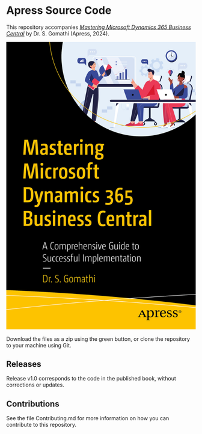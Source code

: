 # Apress Source Code

This repository accompanies [*Mastering Microsoft Dynamics 365 Business Central*](https://www.https://https://link.springer.com/book/9798868802294) by Dr. S. Gomathi (Apress, 2024).

[comment]: #cover
![Cover image](9798868802294_CoverFigure.jpg)

Download the files as a zip using the green button, or clone the repository to your machine using Git.

## Releases

Release v1.0 corresponds to the code in the published book, without corrections or updates.

## Contributions

See the file Contributing.md for more information on how you can contribute to this repository.
